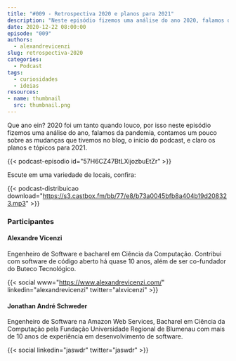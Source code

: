 ```yaml
---
title: "#009 - Retrospectiva 2020 e planos para 2021"
description: "Neste episódio fizemos uma análise do ano 2020, falamos da pandemia, contamos um pouco sobre as mudanças que tivemos no blog, o início do podcast, e os planos e tópicos para 2021."
date: 2020-12-22 08:00:00
episode: "009"
authors:
  - alexandrevicenzi
slug: retrospectiva-2020
categories:
  - Podcast
tags:
  - curiosidades
  - ideias
resources:
- name: thumbnail
  src: thumbnail.png
---
```


Que ano ein? 2020 foi um tanto quando louco, por isso neste episódio fizemos uma análise do ano, falamos da pandemia, contamos um pouco sobre as mudanças que tivemos no blog, o início do podcast, e claro os planos e tópicos para 2021.
<!--more-->
{{< podcast-episodio id="57H6CZ47BtLXijozbuEtZr" >}}

Escute em uma variedade de locais, confira:

{{< podcast-distribuicao download="https://s3.castbox.fm/bb/77/e8/b73a0045bfb8a404b19d208323.mp3" >}}

### Participantes

#### Alexandre Vicenzi

Engenheiro de Software e bacharel em Ciência da Computação. Contribui com software de código aberto há quase 10 anos, além de ser co-fundador do Buteco Tecnológico.

{{< social www="https://www.alexandrevicenzi.com/" linkedin="alexandrevicenzi" twitter="alxvicenzi" >}}

#### Jonathan André Schweder

Engenheiro de Software na Amazon Web Services, Bacharel em Ciência da Computação pela Fundação Universidade Regional de Blumenau com mais de 10 anos de experiência em desenvolvimento de software.

{{< social linkedin="jaswdr" twitter="jaswdr" >}}
